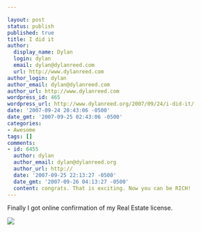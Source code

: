 ```yaml
---

layout: post
status: publish
published: true
title: I did it
author:
  display_name: Dylan
  login: dylan
  email: dylan@dylanreed.com
  url: http://www.dylanreed.com
author_login: dylan
author_email: dylan@dylanreed.com
author_url: http://www.dylanreed.com
wordpress_id: 465
wordpress_url: http://www.dylanreed.org/2007/09/24/i-did-it/
date: '2007-09-24 20:43:06 -0500'
date_gmt: '2007-09-25 02:43:06 -0500'
categories:
- Awesome
tags: []
comments:
- id: 6455
  author: dylan
  author_email: dylan@dylanreed.org
  author_url: http://
  date: '2007-09-25 22:13:27 -0500'
  date_gmt: '2007-09-26 04:13:27 -0500'
  content: congrats. That is exciting. Now you can be RICH!
---
```


Finally I got online confirmation of my Real Estate license.

[![][1]][1]

   [1]: http://farm2.static.flickr.com/1133/1436173002_7c05c35e55.jpg

